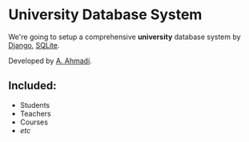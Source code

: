 # University Database System

We're going to setup a comprehensive **university** database system by [Django](https://www.djangoproject.com/), [SQLite](https://www.sqlite.org/index.html).

Developed by [A. Ahmadi](https://github.com/Abulfadl-Ahmadi).

## Included:
 - Students
 - Teachers
 - Courses
 - *etc*
